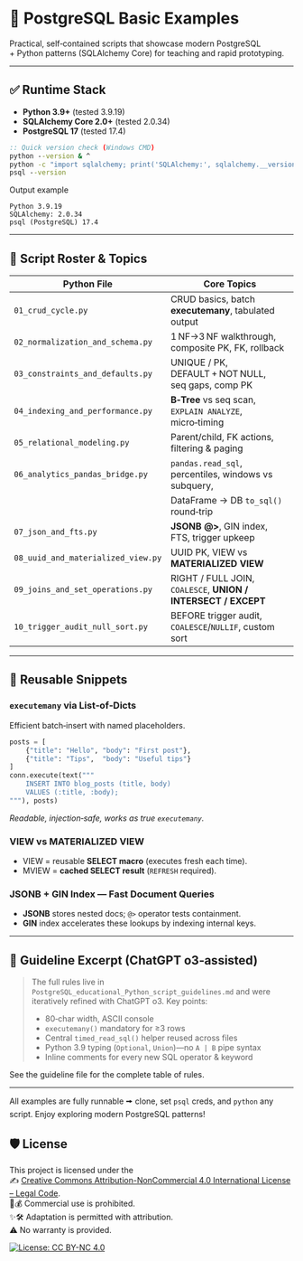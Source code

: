 # 🐘 PostgreSQL Basic Examples

Practical, self‑contained scripts that showcase modern PostgreSQL + Python
patterns (SQLAlchemy Core) for teaching and rapid prototyping.

---

## ✅ Runtime Stack

* **Python 3.9+** (tested 3.9.19)
* **SQLAlchemy Core 2.0+** (tested 2.0.34)
* **PostgreSQL 17** (tested 17.4)

```cmd
:: Quick version check (Windows CMD)
python --version & ^
python -c "import sqlalchemy; print('SQLAlchemy:', sqlalchemy.__version__)" & ^
psql --version
```

Output example

```
Python 3.9.19
SQLAlchemy: 2.0.34
psql (PostgreSQL) 17.4
```

---

## 📜  Script Roster & Topics

| Python File                        | Core Topics                                                   |
| ---------------------------------- | ------------------------------------------------------------- |
| `01_crud_cycle.py`                 | CRUD basics, batch **executemany**, tabulated output          |
| `02_normalization_and_schema.py`   | 1 NF→3 NF walkthrough, composite PK, FK, rollback             |
| `03_constraints_and_defaults.py`   | UNIQUE / PK, DEFAULT + NOT NULL, seq gaps, comp PK            |
| `04_indexing_and_performance.py`   | **B‑Tree** vs seq scan, `EXPLAIN ANALYZE`, micro‑timing       |
| `05_relational_modeling.py`        | Parent/child, FK actions, filtering & paging                  |
| `06_analytics_pandas_bridge.py`    | `pandas.read_sql`, percentiles, windows vs subquery,          |
|                                    | DataFrame → DB `to_sql()` round‑trip                          |
| `07_json_and_fts.py`               | **JSONB @>**, GIN index, FTS, trigger upkeep                  |
| `08_uuid_and_materialized_view.py` | UUID PK, VIEW vs **MATERIALIZED VIEW**                        |
| `09_joins_and_set_operations.py`   | RIGHT / FULL JOIN, `COALESCE`, **UNION / INTERSECT / EXCEPT** |
| `10_trigger_audit_null_sort.py`    | BEFORE trigger audit, `COALESCE`/`NULLIF`, custom sort        |

---

## 📌 Reusable Snippets

### `executemany` via List‑of‑Dicts

Efficient batch‑insert with named placeholders.

```python
posts = [
    {"title": "Hello", "body": "First post"},
    {"title": "Tips",  "body": "Useful tips"}
]
conn.execute(text("""
    INSERT INTO blog_posts (title, body)
    VALUES (:title, :body);
"""), posts)
```

*Readable, injection‑safe, works as true `executemany`.*

### VIEW vs MATERIALIZED VIEW

* VIEW = reusable **SELECT macro** (executes fresh each time).
* MVIEW = **cached SELECT result** (`REFRESH` required).

### JSONB + GIN Index — Fast Document Queries

* **JSONB** stores nested docs; `@>` operator tests containment.
* **GIN** index accelerates these lookups by indexing internal keys.

---

## 📑 Guideline Excerpt (ChatGPT o3‑assisted)

> The full rules live in
> `PostgreSQL_educational_Python_script_guidelines.md` and were iteratively
> refined with ChatGPT o3. Key points:
>
> * 80‑char width, ASCII console
> * `executemany()` mandatory for ≥3 rows
> * Central `timed_read_sql()` helper reused across files
> * Python 3.9 typing (`Optional`, `Union`)—no `A | B` pipe syntax
> * Inline comments for every new SQL operator & keyword

See the guideline file for the complete table of rules.

---

All examples are fully runnable 🠚 clone, set `psql` creds, and `python` any
script. Enjoy exploring modern PostgreSQL patterns!


## 🛡️ License

This project is licensed under the  
✍️ [Creative Commons Attribution-NonCommercial 4.0 International License – Legal Code](https://creativecommons.org/licenses/by-nc/4.0/legalcode).  
🚫💰 Commercial use is prohibited.  
✨🛠️ Adaptation is permitted with attribution.  
⚠️ No warranty is provided.

[![License: CC BY-NC 4.0](https://licensebuttons.net/l/by-nc/4.0/88x31.png)](https://creativecommons.org/licenses/by-nc/4.0/legalcode)
